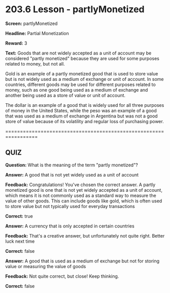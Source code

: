 # 203.6 Lesson - partlyMonetized

**Screen:** partlyMonetized

**Headline:** Partial Monetization

**Reward:** 3

**Text:** Goods that are not widely accepted as a unit of account may be considered &quot;partly monetized&quot; because they are used for some purposes related to money, but not all.

Gold is an example of a partly monetized good that is used to store value but is not widely used as a medium of exchange or unit of account. In some countries, different goods may be used for different purposes related to money, such as one good being used as a medium of exchange and another being used as a store of value or unit of account.

The dollar is an example of a good that is widely used for all three purposes of money in the United States, while the peso was an example of a good that was used as a medium of exchange in Argentina but was not a good store of value because of its volatility and regular loss of purchasing power.


=================================================================

## QUIZ

**Question:** What is the meaning of the term &quot;partly monetized&quot;?


**Answer:** A good that is not yet widely used as a unit of account

**Feedback:** Congratulations! You&#x27;ve chosen the correct answer. A partly monetized good is one that is not yet widely accepted as a unit of account, which means it is not commonly used as a standard way to measure the value of other goods. This can include goods like gold, which is often used to store value but not typically used for everyday transactions

**Correct:** true

**Answer:** A currency that is only accepted in certain countries

**Feedback:** That&#x27;s a creative answer, but unfortunately not quite right. Better luck next time

**Correct:** false

**Answer:** A good that is used as a medium of exchange but not for storing value or measuring the value of goods

**Feedback:** Not quite correct, but close! Keep thinking.

**Correct:** false


<figure><img src="../.gitbook/assets/203-06.png" alt=""><figcaption></figcaption></figure>

